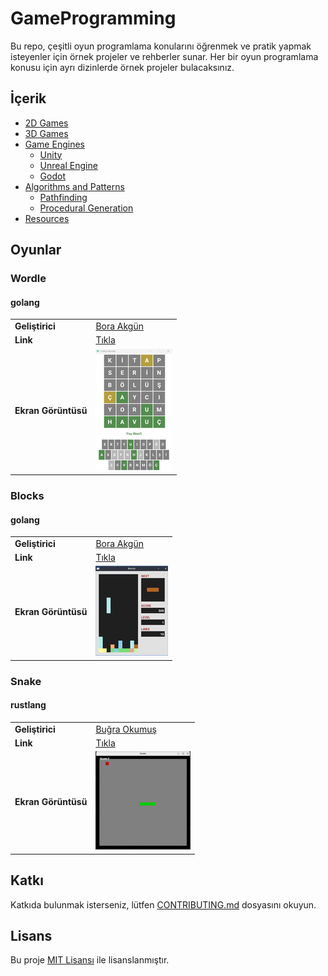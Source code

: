 # GameProgramming

Bu repo, çeşitli oyun programlama konularını öğrenmek ve pratik yapmak isteyenler için örnek projeler ve rehberler sunar. Her bir oyun programlama konusu için ayrı dizinlerde örnek projeler bulacaksınız.

## İçerik

- [2D Games](2d-games)
- [3D Games](3d-games)
- [Game Engines](game-engines)
  - [Unity](game-engines/unity)
  - [Unreal Engine](game-engines/unreal)
  - [Godot](game-engines/godot)
- [Algorithms and Patterns](algorithms-and-patterns)
  - [Pathfinding](algorithms-and-patterns/pathfinding)
  - [Procedural Generation](algorithms-and-patterns/procedural-generation)
- [Resources](resources)

## Oyunlar

### Wordle

#### golang

|||
|---------------------|------------------------------------------------|
| **Geliştirici**     | [Bora Akgün](https://github.com/QuickOrBeDead) |
| **Link**            | [Tıkla](2d-games/wordle/golang)                |
| **Ekran Görüntüsü** | ![Wordle](./_img/wordle.png)                   |

### Blocks

#### golang

|||
|---------------------|------------------------------------------------|
| **Geliştirici**     | [Bora Akgün](https://github.com/QuickOrBeDead) |
| **Link**            | [Tıkla](2d-games/blocks/golang)                |
| **Ekran Görüntüsü** | ![Wordle](./_img/blocks.png)                   |

### Snake

#### rustlang

|||
|---------------------|------------------------------------------------|
| **Geliştirici**     | [Buğra Okumuş](https://github.com/bgraokmush)  |
| **Link**            | [Tıkla](2d-games/snake/rustlang)                |
| **Ekran Görüntüsü** | ![Wordle](./_img/snake.png)                   |

## Katkı

Katkıda bulunmak isterseniz, lütfen [CONTRIBUTING.md](CONTRIBUTING.md) dosyasını okuyun.

## Lisans

Bu proje [MIT Lisansı](LICENSE) ile lisanslanmıştır.
